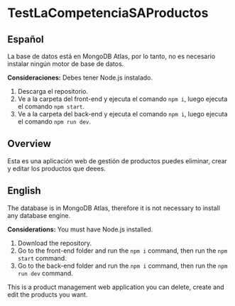 # TestLaCompetenciaSAProductos


## Español

La base de datos está en MongoDB Atlas, por lo tanto, no es necesario instalar ningún motor de base de datos.

**Consideraciones:** Debes tener Node.js instalado.

1. Descarga el repositorio.
2. Ve a la carpeta del front-end y ejecuta el comando `npm i`, luego ejecuta el comando `npm start`.
3. Ve a la carpeta del back-end y ejecuta el comando `npm i`, luego ejecuta el comando `npm run dev`.

## Overview

Esta es una aplicación web de gestión de productos puedes eliminar, crear y editar los productos que deees.

## English

The database is in MongoDB Atlas, therefore it is not necessary to install any database engine.

**Considerations:** You must have Node.js installed.

1. Download the repository.
2. Go to the front-end folder and run the `npm i` command, then run the `npm start` command.
3. Go to the back-end folder and run the `npm i` command, then run the `npm run dev` command.

This is a product management web application you can delete, create and edit the products you want.
